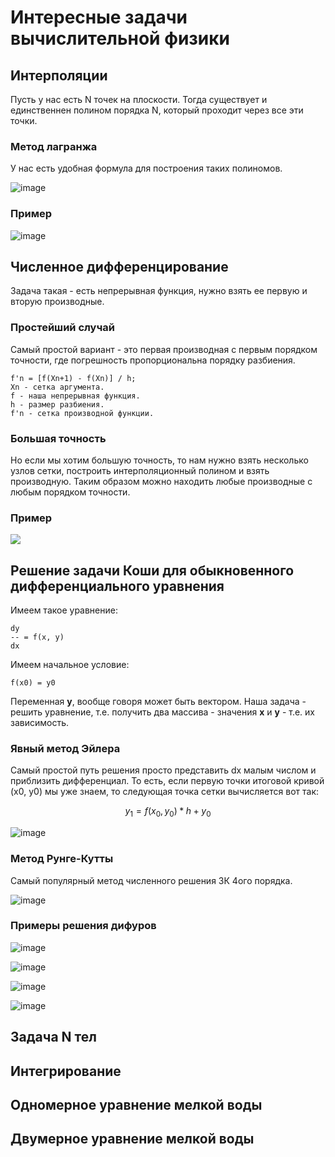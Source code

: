 # Интересные задачи вычислительной физики

## Интерполяции

Пусть у нас есть N точек на плоскости. Тогда существует и единственнен полином порядка N, который проходит через все эти точки.

### Метод лагранжа

У нас есть удобная формула для построения таких полиномов.

![image](https://user-images.githubusercontent.com/25401699/142418585-b8c0c74f-1e59-448f-96c0-5981f8ef7635.png)

### Пример

![image](https://user-images.githubusercontent.com/25401699/142419809-e843eed9-ff60-4990-9774-6138e4d86aa5.png)

## Численное дифференцирование

Задача такая - есть непрерывная функция, нужно взять ее первую и вторую производные.

### Простейший случай

Самый простой вариант - это первая производная с первым порядком точности, где погрешность пропорциональна порядку разбиения.

```
f'n = [f(Xn+1) - f(Xn)] / h;
Xn - сетка аргумента.
f - наша непрерывная функция.
h - размер разбиения.
f'n - сетка производной функции.
```

### Большая точность

Но если мы хотим большую точность, то нам нужно взять несколько узлов сетки, построить интерполяционный полином и взять производную.
Таким образом можно находить любые производные с любым порядком точности.

### Пример

![](https://github.com/timattt/Project-computational-math/blob/master/Images/DiffExample.png)

## Решение задачи Коши для обыкновенного дифференциального уравнения

Имеем такое уравнение:
```
dy
-- = f(x, y)
dx
```
Имеем начальное условие:
```
f(x0) = y0
```
Переменная **y**, вообще говоря может быть вектором.
Наша задача - решить уравнение, т.е. получить два массива - значения **x** и **y** - т.е. их зависимость.

### Явный метод Эйлера

Самый простой путь решения просто представить dx малым числом и приблизить дифференциал.
То есть, если первую точки итоговой кривой (x0, y0) мы уже знаем, то следующая точка сетки вычисляется вот так:

$$
y_1 = f(x_0, y_0) * h + y_0
$$

![image](https://user-images.githubusercontent.com/25401699/145378708-d6481b69-1282-44a9-a1cf-78529644c305.png)

### Метод Рунге-Кутты

Самый популярный метод численного решения ЗК 4ого порядка.

![image](https://user-images.githubusercontent.com/25401699/145380431-19e3c881-2c3d-403d-a81f-9a481f75b7dc.png)

### Примеры решения дифуров

![image](https://user-images.githubusercontent.com/25401699/145378783-9ccec97a-8f02-4dd5-ab07-d716086c9fca.png)

![image](https://user-images.githubusercontent.com/25401699/145380146-51a8abad-4f0a-4916-aff9-8a5ae8dca733.png)

![image](https://user-images.githubusercontent.com/25401699/145380355-1af24fb0-2d98-4c98-9180-65d9b7c8c43c.png)

![image](https://user-images.githubusercontent.com/25401699/145380453-d61fdc5d-7de8-43e3-8875-4cc53f62a42a.png)

## Задача N тел

## Интегрирование

## Одномерное уравнение мелкой воды

## Двумерное уравнение мелкой воды

